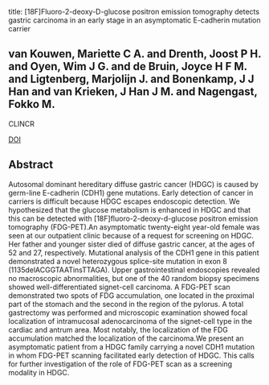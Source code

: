 title: [18F]Fluoro-2-deoxy-D-glucose positron emission tomography detects gastric carcinoma in an early stage in an asymptomatic E-cadherin mutation carrier

## van Kouwen, Mariette C A. and Drenth, Joost P H. and Oyen, Wim J G. and de Bruin, Joyce H F M. and Ligtenberg, Marjolijn J. and Bonenkamp, J J Han and van Krieken, J Han J M. and Nagengast, Fokko M.
CLINCR

<a href="https://doi.org/10.1158/1078-0432.CCR-04-0599">DOI</a>

## Abstract
Autosomal dominant hereditary diffuse gastric cancer (HDGC) is caused by germ-line E-cadherin (CDH1) gene mutations. Early detection of cancer in carriers is difficult because HDGC escapes endoscopic detection. We hypothesized that the glucose metabolism is enhanced in HDGC and that this can be detected with [18F]fluoro-2-deoxy-d-glucose positron emission tomography (FDG-PET).An asymptomatic twenty-eight year-old female was seen at our outpatient clinic because of a request for screening on HDGC. Her father and younger sister died of diffuse gastric cancer, at the ages of 52 and 27, respectively. Mutational analysis of the CDH1 gene in this patient demonstrated a novel heterozygous splice-site mutation in exon 8 (1135delACGGTAATinsTTAGA). Upper gastrointestinal endoscopies revealed no macroscopic abnormalities, but one of the 40 random biopsy specimens showed well-differentiated signet-cell carcinoma. A FDG-PET scan demonstrated two spots of FDG accumulation, one located in the proximal part of the stomach and the second in the region of the pylorus. A total gastrectomy was performed and microscopic examination showed focal localization of intramucosal adenocarcinoma of the signet-cell type in the cardiac and antrum area. Most notably, the localization of the FDG accumulation matched the localization of the carcinoma.We present an asymptomatic patient from a HDGC family carrying a novel CDH1 mutation in whom FDG-PET scanning facilitated early detection of HDGC. This calls for further investigation of the role of FDG-PET scan as a screening modality in HDGC.

